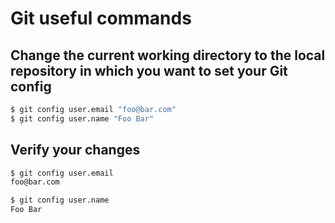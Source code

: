 # Git useful commands

## Change the current working directory to the local repository in which you want to set your Git config

```bash
$ git config user.email "foo@bar.com"
$ git config user.name "Foo Bar"
```

## Verify your changes

```bash
$ git config user.email
foo@bar.com
```

```bash
$ git config user.name
Foo Bar
```
